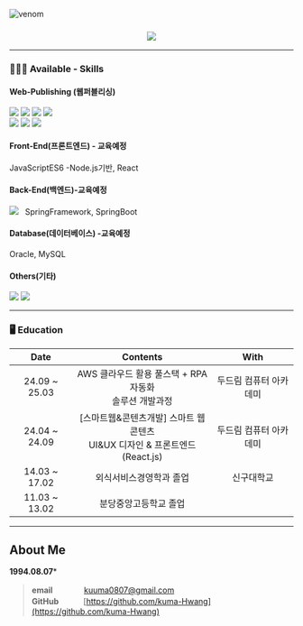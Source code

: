 ![venom](https://capsule-render.vercel.app/api?type=venom&height=200&text=Hello%20I'm%20Kuma.&fontSize=70&color=0:4fefde,100:b678c4&stroke=7500d9)

<h3 align="center">
<img src="https://hits.seeyoufarm.com/api/count/incr/badge.svg?url=https%3A%2F%2Fgithub.com%2kuma-Hwang&count_bg=%2379C83D&title_bg=%23555555&icon=&icon_color=%23E7E7E7&title=hits&edge_flat=false"/>
</h3>

---

### 👩🏻‍💻 Available - Skills

<div>
  
#### Web-Publishing (웹퍼블리싱)

<img src="https://img.shields.io/badge/Adobe Photoshop-31A8FF?style=flat-square&logo=Adobe Photoshop&logoColor=white"/>
<img src="https://img.shields.io/badge/Adobe Illustrator-FF9A00?style=flat-square&logo=Adobe Illustrator&logoColor=white"/>
<img src="https://img.shields.io/badge/Visual Studio Code-007ACC?style=flat-square&logo=Visual Studio Code&logoColor=white"/>
<img src="https://img.shields.io/badge/HTML5-E34F26?style=flat-square&logo=html5&logoColor=white"/><br>
<img src="https://img.shields.io/badge/CSS3-1572B6?style=flat-square&logo=css3&logoColor=white"/>
<img src="https://img.shields.io/badge/JavaScript-F7DF1E?style=flat-square&logo=javascript&logoColor=black"/>
<img src="https://img.shields.io/badge/jQuery-0769AD?style=flat-square&logo=jQuery&logoColor=white"/>



#### Front-End(프론트엔드) - 교육예정
JavaScriptES6 -Node.js기반, React


#### Back-End(백엔드)-교육예정
<img src="https://img.shields.io/badge/java-007396?style=flat-square&logo=java&logoColor=white"/> &nbsp; SpringFramework, SpringBoot


#### Database(데이터베이스) -교육예정
Oracle, MySQL

#### Others(기타)
<img src="https://img.shields.io/badge/Git-F05032?style=flat-square&logo=git&logoColor=white"/>
<img src="https://img.shields.io/badge/GitHub-181717?style=flat-square&logo=GitHub&logoColor=white"/>





<!--#### 🛠 사용해본 Skill & Stack

<h4>
  <img src="https://img.shields.io/badge/aws_ec2-FF9900?style=for-the-badge&logo=awsamplify&logoColor=fff"/>
  <img src="https://img.shields.io/badge/swc-ffffff?style=for-the-badge&logo=swc&logoColor=000"/>
  <img src="https://img.shields.io/badge/heroku-430098?style=for-the-badge&logo=heroku&logoColor=fff"/>
  <img src="https://img.shields.io/badge/MongoDB-47A248?style=for-the-badge&logo=MongoDB&logoColor=fff"/>
  <img src="https://img.shields.io/badge/three.js-000000?style=for-the-badge&logo=three.js&logoColor=fff"/>
  <img src="https://img.shields.io/badge/flutter-02569B?style=for-the-badge&logo=flutter&logoColor=fff"/>
  <img src="https://img.shields.io/badge/svelte-FF3E00?style=for-the-badge&logo=svelte&logoColor=fff"/>
  <img src="https://img.shields.io/badge/Rust-000000?style=for-the-badge&logo=Rust&logoColor=fff" />
</h4>
 -->

---
  
### 🖥 Education
<!-- | 23.06 | Dear-My-Univerest | 개인 프로젝트 | -->
<div align="center">
  
| Date | Contents | With |
|:---:|:---:|:---:|
| 24.09 ~ 25.03 | AWS 클라우드 활용 풀스택 + RPA 자동화 <br>솔루션 개발과정 | 두드림 컴퓨터 아카데미 |
| 24.04 ~ 24.09 | [스마트웹&콘텐츠개발] 스마트 웹콘텐츠<br> UI&UX 디자인 & 프론트엔드(React.js) |두드림 컴퓨터 아카데미|
| 14.03 ~ 17.02 | 외식서비스경영학과 졸업 | 신구대학교 |
| 11.03 ~ 13.02 | 분당중앙고등학교 졸업 |  |



  
</div>

---

## About Me

**1994.08.07***


> **email** &nbsp;&nbsp;&nbsp;&nbsp;&nbsp;　　    kuuma0807@gmail.com \
> **GitHub**&nbsp;&nbsp; 　　  [https://github.com/kuma-Hwang](https://github.com/kuma-Hwang)
